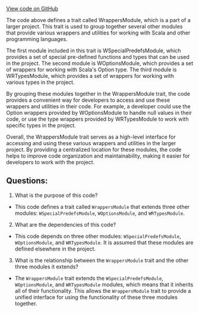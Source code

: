[View code on GitHub](sigmastate-interpreterhttps://github.com/ScorexFoundation/sigmastate-interpreter/graph-ir/src/main/scala/special/wrappers/WrappersModule.scala)

The code above defines a trait called WrappersModule, which is a part of a larger project. This trait is used to group together several other modules that provide various wrappers and utilities for working with Scala and other programming languages. 

The first module included in this trait is WSpecialPredefsModule, which provides a set of special pre-defined functions and types that can be used in the project. The second module is WOptionsModule, which provides a set of wrappers for working with Scala's Option type. The third module is WRTypesModule, which provides a set of wrappers for working with various types in the project. 

By grouping these modules together in the WrappersModule trait, the code provides a convenient way for developers to access and use these wrappers and utilities in their code. For example, a developer could use the Option wrappers provided by WOptionsModule to handle null values in their code, or use the type wrappers provided by WRTypesModule to work with specific types in the project. 

Overall, the WrappersModule trait serves as a high-level interface for accessing and using these various wrappers and utilities in the larger project. By providing a centralized location for these modules, the code helps to improve code organization and maintainability, making it easier for developers to work with the project.
## Questions: 
 1. What is the purpose of this code?
- This code defines a trait called `WrappersModule` that extends three other modules: `WSpecialPredefsModule`, `WOptionsModule`, and `WRTypesModule`. 

2. What are the dependencies of this code?
- This code depends on three other modules: `WSpecialPredefsModule`, `WOptionsModule`, and `WRTypesModule`. It is assumed that these modules are defined elsewhere in the project.

3. What is the relationship between the `WrappersModule` trait and the other three modules it extends?
- The `WrappersModule` trait extends the `WSpecialPredefsModule`, `WOptionsModule`, and `WRTypesModule` modules, which means that it inherits all of their functionality. This allows the `WrappersModule` trait to provide a unified interface for using the functionality of these three modules together.